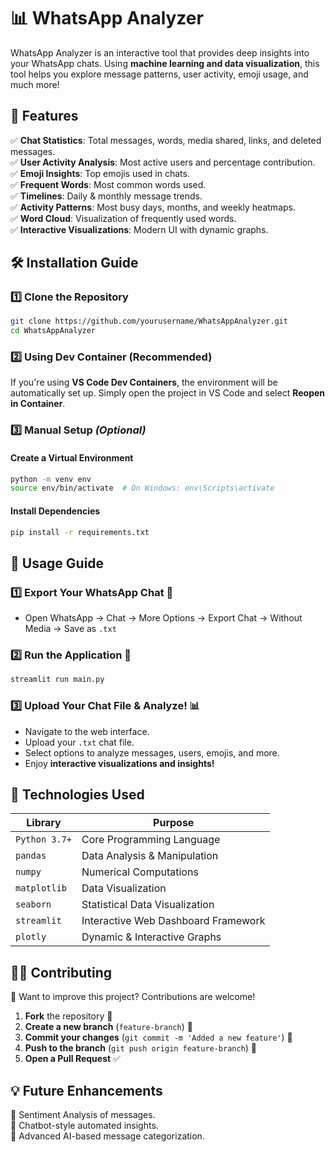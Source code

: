 # 📊 WhatsApp Analyzer

WhatsApp Analyzer is an interactive tool that provides deep insights into your WhatsApp chats. Using **machine learning and data visualization**, this tool helps you explore message patterns, user activity, emoji usage, and much more!

## 🚀 Features

✅ **Chat Statistics**: Total messages, words, media shared, links, and deleted messages.  
✅ **User Activity Analysis**: Most active users and percentage contribution.  
✅ **Emoji Insights**: Top emojis used in chats.  
✅ **Frequent Words**: Most common words used.  
✅ **Timelines**: Daily & monthly message trends.  
✅ **Activity Patterns**: Most busy days, months, and weekly heatmaps.  
✅ **Word Cloud**: Visualization of frequently used words.  
✅ **Interactive Visualizations**: Modern UI with dynamic graphs.  



## 🛠️ Installation Guide

### 1️⃣ Clone the Repository
```bash
git clone https://github.com/yourusername/WhatsAppAnalyzer.git
cd WhatsAppAnalyzer
```

### 2️⃣ Using Dev Container (Recommended)
If you're using **VS Code Dev Containers**, the environment will be automatically set up. Simply open the project in VS Code and select **Reopen in Container**.

### 3️⃣ Manual Setup *(Optional)*

#### Create a Virtual Environment
```bash
python -m venv env
source env/bin/activate  # On Windows: env\Scripts\activate
```

#### Install Dependencies
```bash
pip install -r requirements.txt
```


## 🎯 Usage Guide

### 1️⃣ **Export Your WhatsApp Chat** 📂
- Open WhatsApp → Chat → More Options → Export Chat → Without Media → Save as `.txt`

### 2️⃣ **Run the Application** 🚀
```bash
streamlit run main.py
```

### 3️⃣ **Upload Your Chat File & Analyze!** 📊
- Navigate to the web interface.
- Upload your `.txt` chat file.
- Select options to analyze messages, users, emojis, and more.
- Enjoy **interactive visualizations and insights!**


## 📌 Technologies Used

| Library       | Purpose                                     |
|--------------|---------------------------------------------|
| `Python 3.7+` | Core Programming Language                  |
| `pandas`     | Data Analysis & Manipulation               |
| `numpy`      | Numerical Computations                     |
| `matplotlib` | Data Visualization                         |
| `seaborn`    | Statistical Data Visualization             |
| `streamlit`  | Interactive Web Dashboard Framework        |
| `plotly`     | Dynamic & Interactive Graphs              |


## 👨‍💻 Contributing

🚀 Want to improve this project? Contributions are welcome!

1. **Fork** the repository 🍴
2. **Create a new branch** (`feature-branch`) 🌱
3. **Commit your changes** (`git commit -m 'Added a new feature'`) 📌
4. **Push to the branch** (`git push origin feature-branch`) 🚀
5. **Open a Pull Request** ✅

## 💡 Future Enhancements

🔹 Sentiment Analysis of messages.  
🔹 Chatbot-style automated insights.  
🔹 Advanced AI-based message categorization.  
